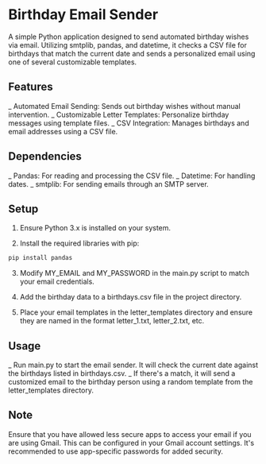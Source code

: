 # Birthday Email Sender
A simple Python application designed to send automated birthday wishes via email. Utilizing smtplib, pandas, and datetime, it checks a CSV file for birthdays that match the current date and sends a personalized email using one of several customizable templates.

## Features
_ Automated Email Sending: Sends out birthday wishes without manual intervention.
_ Customizable Letter Templates: Personalize birthday messages using template files.
_ CSV Integration: Manages birthdays and email addresses using a CSV file.

## Dependencies
_ Pandas: For reading and processing the CSV file.
_ Datetime: For handling dates.
_ smtplib: For sending emails through an SMTP server.

## Setup
1. Ensure Python 3.x is installed on your system.

2. Install the required libraries with pip:

```sh
pip install pandas

```

3. Modify MY_EMAIL and MY_PASSWORD in the main.py script to match your email credentials.

4. Add the birthday data to a birthdays.csv file in the project directory.

5. Place your email templates in the letter_templates directory and ensure they are named in the format letter_1.txt, letter_2.txt, etc.

## Usage
_ Run main.py to start the email sender. It will check the current date against the birthdays listed in birthdays.csv.
_ If there's a match, it will send a customized email to the birthday person using a random template from the letter_templates directory.


## Note
Ensure that you have allowed less secure apps to access your email if you are using Gmail. This can be configured in your Gmail account settings. It's recommended to use app-specific passwords for added security.
